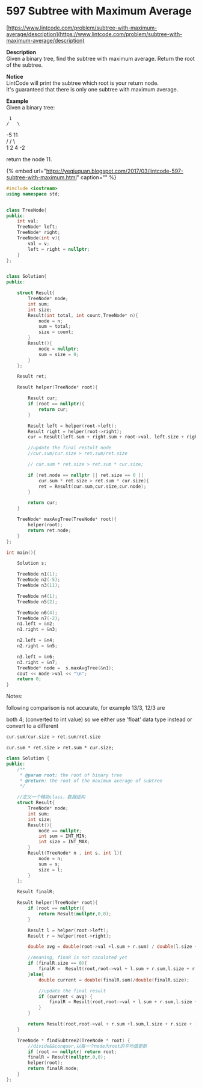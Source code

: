 # 597 Subtree with Maximum Average

[https://www.lintcode.com/problem/subtree-with-maximum-average/description](https://www.lintcode.com/problem/subtree-with-maximum-average/description)

**Description**  
Given a binary tree, find the subtree with maximum average. Return the root of the subtree.

**Notice**  
LintCode will print the subtree which root is your return node.  
It's guaranteed that there is only one subtree with maximum average.

**Example**  
Given a binary tree:

```text
 1  
/   \  
```

-5 11  
/  / \  
1 2 4 -2

return the node 11.

{% embed url="https://yeqiuquan.blogspot.com/2017/03/lintcode-597-subtree-with-maximum.html" caption="" %}

```cpp
#include <iostream>
using namespace std;


class TreeNode{
public:
    int val;
    TreeNode* left;
    TreeNode* right;
    TreeNode(int v){
        val = v;
        left = right = nullptr;
    }
};


class Solution{
public:

    struct Result{
        TreeNode* node;
        int sum;
        int size;
        Result(int total, int count,TreeNode* n){
            node = n;
            sum = total;
            size = count;
        }
        Result(){
            node = nullptr;
            sum = size = 0;
        }
    };

    Result ret;

    Result helper(TreeNode* root){

        Result cur;
        if (root == nullptr){
            return cur;
        }

        Result left = helper(root->left);
        Result right = helper(root->right);
        cur = Result(left.sum + right.sum + root->val, left.size + right.size + 1, root);

        //update the final restult node
        //cur.sum/cur.size > ret.sum/ret.size

        // cur.sum * ret.size > ret.sum * cur.size;

        if (ret.node == nullptr || ret.size == 0 ||
            cur.sum * ret.size > ret.sum * cur.size){
            ret = Result(cur.sum,cur.size,cur.node);
        }

        return cur;
    }

    TreeNode* maxAvgTree(TreeNode* root){
        helper(root);
        return ret.node;
    }
};

int main(){

    Solution s;

    TreeNode n1(1);
    TreeNode n2(-5);
    TreeNode n3(11);

    TreeNode n4(1);
    TreeNode n5(2);

    TreeNode n6(4);
    TreeNode n7(-2);
    n1.left = &n2;
    n1.right = &n3;

    n2.left = &n4;
    n2.right = &n5;

    n3.left = &n6;
    n3.right = &n7;
    TreeNode* node =  s.maxAvgTree(&n1);
    cout << node->val << "\n";
    return 0;
}
```

Notes:

following comparison is not accurate, for example 13/3, 12/3 are

both 4; \(converted to int value\) so we either use 'float' data type instead or convert to a different

```cpp
cur.sum/cur.size > ret.sum/ret.size
```

```text
cur.sum * ret.size > ret.sum * cur.size;
```

```cpp
class Solution {
public:
    /**
     * @param root: the root of binary tree
     * @return: the root of the maximum average of subtree
     */

    //定义一个辅助class，数据结构
    struct Result{
        TreeNode* node;
        int sum;
        int size;
        Result(){
            node == nullptr;
            int sum = INT_MIN;
            int size = INT_MAX;
        }
        Result(TreeNode* n , int s, int l){
            node = n;
            sum = s;
            size = l;
        }
    };

    Result finalR;

    Result helper(TreeNode* root){
        if (root == nullptr){
            return Result(nullptr,0,0);
        }

        Result l = helper(root->left);
        Result r = helper(root->right);

        double avg = double(root->val +l.sum + r.sum) / double(l.size +r.size + 1);

        //meaning, finaR is not caculated yet
        if (finalR.size == 0){
            finalR =  Result(root,root->val + l.sum + r.sum,l.size + r.size + 1);
        }else{
            double current = double(finalR.sum)/double(finalR.size);

            //update the final result
            if (current < avg) {
                finalR = Result(root,root->val + l.sum + r.sum,l.size + r.size + 1);
            }
        }

        return Result(root,root->val + r.sum +l.sum,l.size + r.size + 1);
    }

    TreeNode * findSubtree2(TreeNode * root) {
        //divide&&conquer,以每一个node为root的平均值更新
        if (root == nullptr) return root;
        finalR = Result(nullptr,0,0);
        helper(root);
        return finalR.node;
    }
};
```


